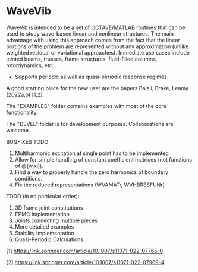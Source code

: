 # WaveVib

WaveVib is intended to be a set of OCTAVE/MATLAB routines that can be used to study wave-based linear and nonlinear structures. 
The main advantage with using this approach comes from the fact that the linear portions of the problem are represented without 
any approximation (unlike weighted residual or variational approaches). Immediate use cases include jointed beams, trusses, 
frame structures, fluid-filled columns, rotordynamics, etc.
+ Supports periodic as well as quasi-periodic response regimes

A good starting place for the new user are the papers Balaji, Brake, Leamy (2022a,b) [1,2].

The "EXAMPLES" folder contains examples with most of the core functionality.

The "DEVEL" folder is for development purposes. Collaborations are welcome.

BUGFIXES TODO:
1. Multiharmonic excitation at single point has to be implemented
2. Allow for simple handling of constant coefficient matrices (not functions of @(w,xi)).
3. Find a way to properly handle the zero harmonics of boundary conditions.
4. Fix the reduced representations (WVAMATr, WVHBRESFUNr)

TODO (in no particular order): 
1. 3D frame joint constitutions
2. EPMC Implementation
3. Joints connecting multiple pieces
4. More detailed examples
5. Stability Implementation
6. Quasi-Periodic Calculations

[1] https://link.springer.com/article/10.1007/s11071-022-07765-0

[2] https://link.springer.com/article/10.1007/s11071-022-07969-4
